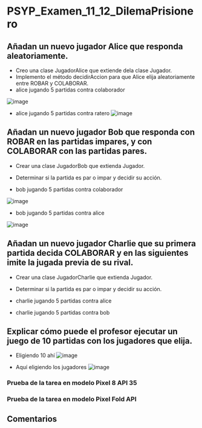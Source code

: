 # PSYP_Examen_11_12_DilemaPrisionero

## Añadan un nuevo jugador Alice que responda aleatoriamente.

* Creo una clase JugadorAlice que extiende dela clase Jugador.
* Implemento el método decidirAccion para que Alice elija aleatoriamente entre ROBAR y COLABORAR.
* alice jugando 5 partidas contra colaborador
  
![image](https://github.com/user-attachments/assets/8471f62f-1b62-4fc9-a711-c3e233024a53)

* alice jugando 5 partidas contra ratero
![image](https://github.com/user-attachments/assets/ad7e7056-5aa7-447b-b314-0f32fd40fbb7)

## Añadan un nuevo jugador Bob que responda con ROBAR en las partidas impares, y con COLABORAR con las partidas pares.

* Crear una clase JugadorBob que extienda Jugador.
* Determinar si la partida es par o impar y decidir su acción.
  
* bob jugando 5 partidas contra colaborador

![image](https://github.com/user-attachments/assets/1b442794-8351-42b9-884e-23a167b9ff6b)


* bob jugando 5 partidas contra alice

![image](https://github.com/user-attachments/assets/5d6048bd-490b-40ac-bb5e-f9ac23c2c370)
    

## Añadan un nuevo jugador Charlie que su primera partida decida COLABORAR y en las siguientes imite la jugada previa de su rival.

* Crear una clase JugadorCharlie que extienda Jugador.
* Determinar si la partida es par o impar y decidir su acción.
  
* charlie jugando 5 partidas contra alice


* charlie jugando 5 partidas contra bob



## Explicar cómo puede el profesor ejecutar un juego de 10 partidas con los jugadores que elija.

* Eligiendo 10 ahí
![image](https://github.com/user-attachments/assets/4a66cbc1-2bb5-4d72-b0a0-6c2c3151637a)

* Aquí eligiendo los jugadores
![image](https://github.com/user-attachments/assets/82d4a135-ac21-4f6c-b35a-1717c9591d94)

  

### Prueba de la tarea en modelo Pixel 8 API 35



### Prueba de la tarea en modelo Pixel Fold API 


## Comentarios


